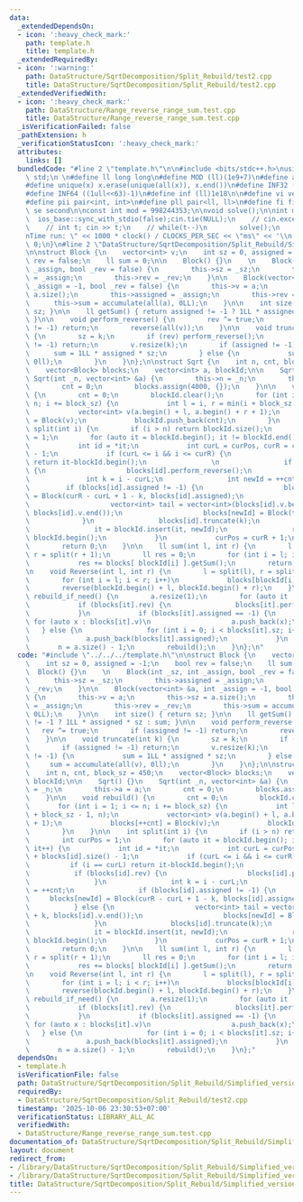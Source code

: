 ```yaml
---
data:
  _extendedDependsOn:
  - icon: ':heavy_check_mark:'
    path: template.h
    title: template.h
  _extendedRequiredBy:
  - icon: ':warning:'
    path: DataStructure/SqrtDecomposition/Split_Rebuild/test2.cpp
    title: DataStructure/SqrtDecomposition/Split_Rebuild/test2.cpp
  _extendedVerifiedWith:
  - icon: ':heavy_check_mark:'
    path: DataStructure/Range_reverse_range_sum.test.cpp
    title: DataStructure/Range_reverse_range_sum.test.cpp
  _isVerificationFailed: false
  _pathExtension: h
  _verificationStatusIcon: ':heavy_check_mark:'
  attributes:
    links: []
  bundledCode: "#line 2 \"template.h\"\n\n#include <bits/stdc++.h>\nusing namespace\
    \ std;\n \n#define ll long long\n#define MOD (ll)(1e9+7)\n#define all(x) (x).begin(),(x).end()\n\
    #define unique(x) x.erase(unique(all(x)), x.end())\n#define INF32 ((1ull<<31)-1)\n\
    #define INF64 ((1ull<<63)-1)\n#define inf (ll)1e18\n\n#define vi vector<int>\n\
    #define pii pair<int, int>\n#define pll pair<ll, ll>\n#define fi first\n#define\
    \ se second\n\nconst int mod = 998244353;\n\nvoid solve();\n\nint main(){\n  \
    \  ios_base::sync_with_stdio(false);cin.tie(NULL);\n    // cin.exceptions(cin.failbit);\n\
    \    // int t; cin >> t;\n    // while(t--)\n        solve();\n    cerr << \"\\\
    nTime run: \" << 1000 * clock() / CLOCKS_PER_SEC << \"ms\" << '\\n';\n    return\
    \ 0;\n}\n#line 2 \"DataStructure/SqrtDecomposition/Split_Rebuild/Simplified_version.h\"\
    \n\nstruct Block {\n    vector<int> v;\n    int sz = 0, assigned = -1;\n    bool\
    \ rev = false;\n    ll sum = 0;\n\n    Block() {}\n    \n    Block(int _sz, int\
    \ _assign, bool _rev = false) {\n        this->sz = _sz;\n        this->assigned\
    \ = _assign;\n        this->rev = _rev;\n    }\n\n    Block(vector<int> &a, int\
    \ _assign = -1, bool _rev = false) {\n        this->v = a;\n        this->sz =\
    \ a.size();\n        this->assigned = _assign;\n        this->rev = _rev;\n  \
    \      this->sum = accumulate(all(a), 0LL);\n    }\n\n    int size() { return\
    \ sz; }\n\n    ll getSum() { return assigned != -1 ? 1LL * assigned * sz : sum;\
    \ }\n\n    void perform_reverse() {\n        rev ^= true;\n        if (assigned\
    \ != -1) return;\n        reverse(all(v));\n    }\n\n    void truncate(int k)\
    \ {\n        sz = k;\n        if (rev) perform_reverse();\n        if (assigned\
    \ != -1) return;\n        v.resize(k);\n        if (assigned != -1) {\n      \
    \      sum = 1LL * assigned * sz;\n        } else {\n            sum = accumulate(all(v),\
    \ 0ll);\n        }\n    }\n};\n\nstruct Sqrt {\n    int n, cnt, block_sz = 450;\n\
    \    vector<Block> blocks;\n    vector<int> a, blockId;\n\n    Sqrt() {}\n   \
    \ Sqrt(int _n, vector<int> &a) {\n        this->n = _n;\n        this->a = a;\n\
    \        cnt = 0;\n        blocks.assign(4000, {});\n    }\n\n    void rebuild()\
    \ {\n        cnt = 0;\n        blockId.clear();\n        for (int i = 1; i <=\
    \ n; i += block_sz) {\n            int l = i, r = min(i + block_sz - 1, n);\n\
    \            vector<int> v(a.begin() + l, a.begin() + r + 1);\n            blocks[++cnt]\
    \ = Block(v);\n            blockId.push_back(cnt);\n        }\n    }\n\n    int\
    \ split(int i) {\n        if (i > n) return blockId.size();\n        int curPos\
    \ = 1;\n        for (auto it = blockId.begin(); it != blockId.end(); it++) {\n\
    \            int id = *it;\n            int curL = curPos, curR = curPos + blocks[id].size()\
    \ - 1;\n            if (curL <= i && i <= curR) {\n                if (i == curL)\
    \ return it-blockId.begin();\n                \n                if (blocks[id].rev)\
    \ {\n                    blocks[id].perform_reverse();\n                }\n  \
    \              int k = i - curL;\n                int newId = ++cnt;\n       \
    \         if (blocks[id].assigned != -1) {\n                    blocks[newId]\
    \ = Block(curR - curL + 1 - k, blocks[id].assigned);\n                } else {\n\
    \                    vector<int> tail = vector<int>(blocks[id].v.begin() + k,\
    \ blocks[id].v.end());\n                    blocks[newId] = Block(tail);\n   \
    \             }\n                blocks[id].truncate(k);\n                ++it;\n\
    \                it = blockId.insert(it, newId);\n                return it -\
    \ blockId.begin();\n            }\n            curPos = curR + 1;\n        }\n\
    \        return 0;\n    }\n\n    ll sum(int l, int r) {\n        l = split(l),\
    \ r = split(r + 1);\n        ll res = 0;\n        for (int i = l; i < r; i++)\n\
    \            res += blocks[ blockId[i] ].getSum();\n        return res;\n    }\n\
    \n    void Reverse(int l, int r) {\n        l = split(l), r = split(r + 1);\n\
    \        for (int i = l; i < r; i++)\n            blocks[blockId[i]].rev ^= 1;\n\
    \        reverse(blockId.begin() + l, blockId.begin() + r);\n    }\n\n    void\
    \ rebuild_if_need() {\n        a.resize(1);\n        for (auto it : blockId) {\n\
    \            if (blocks[it].rev) {\n                blocks[it].perform_reverse();\n\
    \            }\n            if (blocks[it].assigned == -1) {\n               \
    \ for (auto x : blocks[it].v)\n                    a.push_back(x);\n         \
    \   } else {\n                for (int i = 0; i < blocks[it].sz; i++)\n      \
    \              a.push_back(blocks[it].assigned);\n            }\n        }\n \
    \       n = a.size() - 1;\n        rebuild();\n    }\n};\n"
  code: "#include \"../../../template.h\"\n\nstruct Block {\n    vector<int> v;\n\
    \    int sz = 0, assigned = -1;\n    bool rev = false;\n    ll sum = 0;\n\n  \
    \  Block() {}\n    \n    Block(int _sz, int _assign, bool _rev = false) {\n  \
    \      this->sz = _sz;\n        this->assigned = _assign;\n        this->rev =\
    \ _rev;\n    }\n\n    Block(vector<int> &a, int _assign = -1, bool _rev = false)\
    \ {\n        this->v = a;\n        this->sz = a.size();\n        this->assigned\
    \ = _assign;\n        this->rev = _rev;\n        this->sum = accumulate(all(a),\
    \ 0LL);\n    }\n\n    int size() { return sz; }\n\n    ll getSum() { return assigned\
    \ != -1 ? 1LL * assigned * sz : sum; }\n\n    void perform_reverse() {\n     \
    \   rev ^= true;\n        if (assigned != -1) return;\n        reverse(all(v));\n\
    \    }\n\n    void truncate(int k) {\n        sz = k;\n        if (rev) perform_reverse();\n\
    \        if (assigned != -1) return;\n        v.resize(k);\n        if (assigned\
    \ != -1) {\n            sum = 1LL * assigned * sz;\n        } else {\n       \
    \     sum = accumulate(all(v), 0ll);\n        }\n    }\n};\n\nstruct Sqrt {\n\
    \    int n, cnt, block_sz = 450;\n    vector<Block> blocks;\n    vector<int> a,\
    \ blockId;\n\n    Sqrt() {}\n    Sqrt(int _n, vector<int> &a) {\n        this->n\
    \ = _n;\n        this->a = a;\n        cnt = 0;\n        blocks.assign(4000, {});\n\
    \    }\n\n    void rebuild() {\n        cnt = 0;\n        blockId.clear();\n \
    \       for (int i = 1; i <= n; i += block_sz) {\n            int l = i, r = min(i\
    \ + block_sz - 1, n);\n            vector<int> v(a.begin() + l, a.begin() + r\
    \ + 1);\n            blocks[++cnt] = Block(v);\n            blockId.push_back(cnt);\n\
    \        }\n    }\n\n    int split(int i) {\n        if (i > n) return blockId.size();\n\
    \        int curPos = 1;\n        for (auto it = blockId.begin(); it != blockId.end();\
    \ it++) {\n            int id = *it;\n            int curL = curPos, curR = curPos\
    \ + blocks[id].size() - 1;\n            if (curL <= i && i <= curR) {\n      \
    \          if (i == curL) return it-blockId.begin();\n                \n     \
    \           if (blocks[id].rev) {\n                    blocks[id].perform_reverse();\n\
    \                }\n                int k = i - curL;\n                int newId\
    \ = ++cnt;\n                if (blocks[id].assigned != -1) {\n               \
    \     blocks[newId] = Block(curR - curL + 1 - k, blocks[id].assigned);\n     \
    \           } else {\n                    vector<int> tail = vector<int>(blocks[id].v.begin()\
    \ + k, blocks[id].v.end());\n                    blocks[newId] = Block(tail);\n\
    \                }\n                blocks[id].truncate(k);\n                ++it;\n\
    \                it = blockId.insert(it, newId);\n                return it -\
    \ blockId.begin();\n            }\n            curPos = curR + 1;\n        }\n\
    \        return 0;\n    }\n\n    ll sum(int l, int r) {\n        l = split(l),\
    \ r = split(r + 1);\n        ll res = 0;\n        for (int i = l; i < r; i++)\n\
    \            res += blocks[ blockId[i] ].getSum();\n        return res;\n    }\n\
    \n    void Reverse(int l, int r) {\n        l = split(l), r = split(r + 1);\n\
    \        for (int i = l; i < r; i++)\n            blocks[blockId[i]].rev ^= 1;\n\
    \        reverse(blockId.begin() + l, blockId.begin() + r);\n    }\n\n    void\
    \ rebuild_if_need() {\n        a.resize(1);\n        for (auto it : blockId) {\n\
    \            if (blocks[it].rev) {\n                blocks[it].perform_reverse();\n\
    \            }\n            if (blocks[it].assigned == -1) {\n               \
    \ for (auto x : blocks[it].v)\n                    a.push_back(x);\n         \
    \   } else {\n                for (int i = 0; i < blocks[it].sz; i++)\n      \
    \              a.push_back(blocks[it].assigned);\n            }\n        }\n \
    \       n = a.size() - 1;\n        rebuild();\n    }\n};"
  dependsOn:
  - template.h
  isVerificationFile: false
  path: DataStructure/SqrtDecomposition/Split_Rebuild/Simplified_version.h
  requiredBy:
  - DataStructure/SqrtDecomposition/Split_Rebuild/test2.cpp
  timestamp: '2025-10-06 23:30:53+07:00'
  verificationStatus: LIBRARY_ALL_AC
  verifiedWith:
  - DataStructure/Range_reverse_range_sum.test.cpp
documentation_of: DataStructure/SqrtDecomposition/Split_Rebuild/Simplified_version.h
layout: document
redirect_from:
- /library/DataStructure/SqrtDecomposition/Split_Rebuild/Simplified_version.h
- /library/DataStructure/SqrtDecomposition/Split_Rebuild/Simplified_version.h.html
title: DataStructure/SqrtDecomposition/Split_Rebuild/Simplified_version.h
---
```

